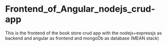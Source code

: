 # Frontend_of_Angular_nodejs_crud-app
This is the frontend of the book store crud app with the nodejs+expressjs as backend and angular as frontend and mongoDb as database (MEAN stack)
